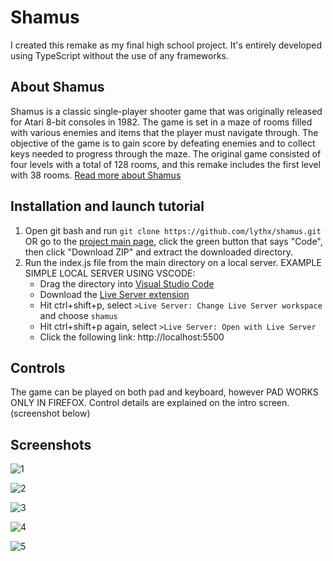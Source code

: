 # Shamus
I created this remake as my final high school project. It's entirely developed using TypeScript without the use of any frameworks.
## About Shamus
Shamus is a classic single-player shooter game that was originally released for Atari 8-bit consoles in 1982. The game is set in a maze of rooms filled with various enemies and items that the player must navigate through. The objective of the game is to gain score by defeating enemies and to collect keys needed to progress through the maze. The original game consisted of four levels with a total of 128 rooms, and this remake includes the first level with 38 rooms. [Read more about Shamus](https://en.wikipedia.org/wiki/Shamus_(video_game))
## Installation and launch tutorial
1. Open git bash and run `git clone https://github.com/lythx/shamus.git` OR go to the [project main page](https://github.com/lythx/shamus), click the green button that says "Code", then click "Download ZIP" and extract the downloaded directory.
2. Run the index.js file from the main directory on a local server. 
    EXAMPLE SIMPLE LOCAL SERVER USING VSCODE: 
    - Drag the directory into [Visual Studio Code](https://code.visualstudio.com) 
    - Download the [Live Server extension](https://marketplace.visualstudio.com/items?itemName=ritwickdey.LiveServer) 
    - Hit ctrl+shift+p, select `>Live Server: Change Live Server workspace` and choose `shamus`  
    - Hit ctrl+shift+p again, select `>Live Server: Open with Live Server`
    - Click the following link: http://localhost:5500
## Controls 
The game can be played on both pad and keyboard, however PAD WORKS ONLY IN FIREFOX. Control details are explained on the intro screen. (screenshot below)
## Screenshots
![1](https://cdn.discordapp.com/attachments/522878388269088782/1099364634252804176/yellow1.png)  

![2](https://cdn.discordapp.com/attachments/522878388269088782/1099362467152396399/green.png)  

![3](https://cdn.discordapp.com/attachments/522878388269088782/1099364634873573406/blue.png)  

![4](https://cdn.discordapp.com/attachments/522878388269088782/1099364634588364810/yellow2.png)  

![5](https://cdn.discordapp.com/attachments/522878388269088782/1099364633967603803/intro.png)  
